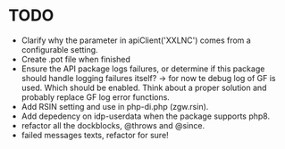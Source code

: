 # TODO

- Clarify why the parameter in apiClient('XXLNC') comes from a configurable setting.
- Create .pot file when finished
- Ensure the API package logs failures, or determine if this package should handle logging failures itself?
-> for now te debug log of GF is used. Which should be enabled. Think about a proper solution and probably replace GF log error functions.
- Add RSIN setting and use in php-di.php (zgw.rsin).
- Add depedency on idp-userdata when the package supports php8.
- refactor all the dockblocks, @throws and @since.
- failed messages texts, refactor for sure!

